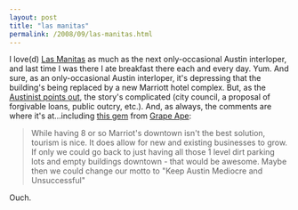 ```yaml
---
layout: post
title: "las manitas"
permalink: /2008/09/las-manitas.html
---
```


I love(d) [Las Manitas](http://flickr.com/search/?q=las%20manitas&w=all) as much as the next only-occasional Austin interloper, and last time I was there I ate breakfast there each and every day. Yum. And sure, as an only-occasional Austin interloper, it's depressing that the building's being replaced by a new Marriott hotel complex. But, as the [Austinist points out](http://austinist.com/2008/09/03/las_manitas_closed_forever.php), the story's complicated (city council, a proposal of forgivable loans, public outcry, etc.). And, as always, the comments are where it's at...including [this gem](http://austinist.com/2008/09/03/las_manitas_closed_forever.php#comment-1453014) from [Grape Ape](http://austinist.com/profile/Grape%20Ape):

> While having 8 or so Marriot's downtown isn't the best solution, tourism is nice. It does allow for new and existing businesses to grow. If only we could go back to just having all those 1 level dirt parking lots and empty buildings downtown - that would be awesome. Maybe then we could change our motto to "Keep Austin Mediocre and Unsuccessful"

Ouch.